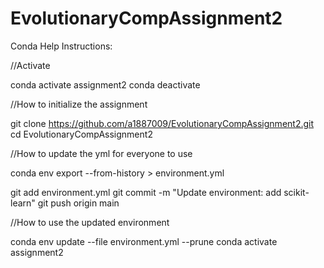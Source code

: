 # EvolutionaryCompAssignment2

Conda Help Instructions:

//Activate

conda activate assignment2
conda deactivate

//How to initialize the assignment

git clone https://github.com/a1887009/EvolutionaryCompAssignment2.git
cd EvolutionaryCompAssignment2

//How to update the yml for everyone to use

conda env export --from-history > environment.yml

git add environment.yml
git commit -m "Update environment: add scikit-learn"
git push origin main


//How to use the updated environment

conda env update --file environment.yml --prune
conda activate assignment2

